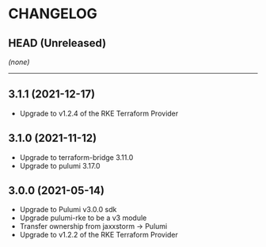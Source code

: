 CHANGELOG
=========

## HEAD (Unreleased)
_(none)_

---

## 3.1.1 (2021-12-17)
* Upgrade to v1.2.4 of the RKE Terraform Provider

## 3.1.0 (2021-11-12)
* Upgrade to terraform-bridge 3.11.0
* Upgrade to pulumi 3.17.0

## 3.0.0 (2021-05-14)
* Upgrade to Pulumi v3.0.0 sdk
* Upgrade pulumi-rke to be a v3 module
* Transfer ownership from jaxxstorm -> Pulumi
* Upgrade to v1.2.2 of the RKE Terraform Provider

